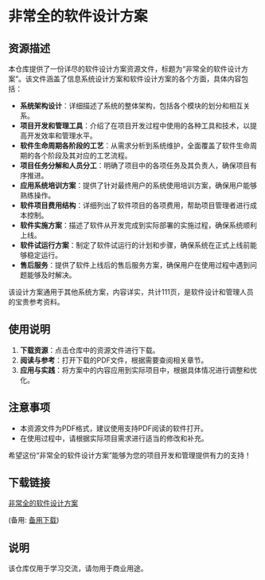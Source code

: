 # 非常全的软件设计方案

## 资源描述

本仓库提供了一份详尽的软件设计方案资源文件，标题为“非常全的软件设计方案”。该文件涵盖了信息系统设计方案和软件设计方案的各个方面，具体内容包括：

- **系统架构设计**：详细描述了系统的整体架构，包括各个模块的划分和相互关系。
- **项目开发和管理工具**：介绍了在项目开发过程中使用的各种工具和技术，以提高开发效率和管理水平。
- **软件生命周期各阶段的工艺**：从需求分析到系统维护，全面覆盖了软件生命周期的各个阶段及其对应的工艺流程。
- **项目任务分解和人员分工**：明确了项目中的各项任务及其负责人，确保项目有序推进。
- **应用系统培训方案**：提供了针对最终用户的系统使用培训方案，确保用户能够熟练操作。
- **软件项目费用结构**：详细列出了软件项目的各项费用，帮助项目管理者进行成本控制。
- **软件实施方案**：描述了软件从开发完成到实际部署的实施过程，确保系统顺利上线。
- **软件试运行方案**：制定了软件试运行的计划和步骤，确保系统在正式上线前能够稳定运行。
- **售后服务**：提供了软件上线后的售后服务方案，确保用户在使用过程中遇到问题能够及时解决。

该设计方案通用于其他系统方案，内容详实，共计111页，是软件设计和管理人员的宝贵参考资料。

## 使用说明

1. **下载资源**：点击仓库中的资源文件进行下载。
2. **阅读与参考**：打开下载的PDF文件，根据需要查阅相关章节。
3. **应用与实践**：将方案中的内容应用到实际项目中，根据具体情况进行调整和优化。

## 注意事项

- 本资源文件为PDF格式，建议使用支持PDF阅读的软件打开。
- 在使用过程中，请根据实际项目需求进行适当的修改和补充。

希望这份“非常全的软件设计方案”能够为您的项目开发和管理提供有力的支持！

## 下载链接
[非常全的软件设计方案](https://pan.quark.cn/s/155f98c6338d) 

(备用: [备用下载](https://pan.baidu.com/s/1rR9R6lHrrOxygIUs4vF1Dg?pwd=1234))

## 说明

该仓库仅用于学习交流，请勿用于商业用途。
